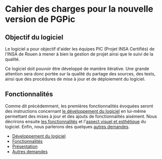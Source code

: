 # Cahier des charges pour la nouvelle version de PGPic

## Objectif du logiciel

Le logiciel a pour objectif d'aider les équipes PIC (Projet INSA Certifiés) de l'INSA de Rouen à mener à bien la gestion de projet ainsi que le suivi de la qualité.

Ce logiciel doit pouvoir être développé de manière itérative. Une grande attention sera donc portée sur la qualité du partage des sources, des tests, ainsi que des procédures de mise à jour et de déploiement du logiciel.

## Fonctionnalités

Comme dit précédemment, les premières fonctionnalités évoquées seront des instructions concernant [le développement du logiciel]((gestion-de-projet.md)) en lui-même permettant des mises à jour et des ajouts de fonctionnalités aisément. Nous décrirons ensuite [les fonctionnalités](fonctionnalites.md) et l'[aspect visuel et esthétique](presentation.md) du logiciel. Enfin, nous parlerons des quelques [autres demandes](autres-demandes.md).

* [Développement du logiciel](gestion-de-projet.md)
* [Fonctionnalités](fonctionnalites.md)
* [Présentation](presentation.md)
* [Autres demandes](autres-demandes.md)
